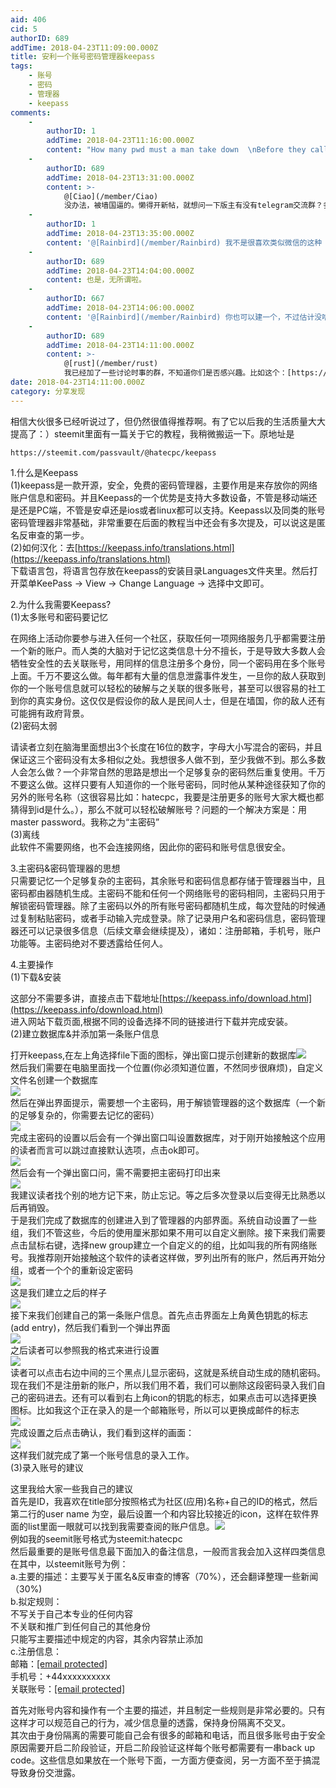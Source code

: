```yaml
---
aid: 406
cid: 5
authorID: 689
addTime: 2018-04-23T11:09:00.000Z
title: 安利一个账号密码管理器keepass
tags:
    - 账号
    - 密码
    - 管理器
    - keepass
comments:
    -
        authorID: 1
        addTime: 2018-04-23T11:16:00.000Z
        content: "How many pwd must a man take down  \nBefore they call him a man  \n\U0001F602\U0001F602\U0001F602"
    -
        authorID: 689
        addTime: 2018-04-23T13:31:00.000Z
        content: >-
            @[Ciao](/member/Ciao)
            没办法，被墙国逼的。懒得开新帖，就想问一下版主有没有telegram交流群？多一个交流的渠道吧
    -
        authorID: 1
        addTime: 2018-04-23T13:35:00.000Z
        content: '@[Rainbird](/member/Rainbird) 我不是很喜欢类似微信的这种 IM 交流，水来水去的。其次，没啥必要吧。'
    -
        authorID: 689
        addTime: 2018-04-23T14:04:00.000Z
        content: 也是，无所谓啦。
    -
        authorID: 667
        addTime: 2018-04-23T14:06:00.000Z
        content: '@[Rainbird](/member/Rainbird) 你也可以建一个，不过估计没啥人。'
    -
        authorID: 689
        addTime: 2018-04-23T14:11:00.000Z
        content: >-
            @[rust](/member/rust)
            我已经加了一些讨论时事的群，不知道你们是否感兴趣。比如这个：[https://t.me/joinchat/HnqqylKHdbkBCCZ5Clxs6w](https://t.me/joinchat/HnqqylKHdbkBCCZ5Clxs6w)
date: 2018-04-23T14:11:00.000Z
category: 分享发现
---
```


相信大伙很多已经听说过了，但仍然很值得推荐啊。有了它以后我的生活质量大大提高了：）steemit里面有一篇关于它的教程，我稍微搬运一下。原地址是

    https://steemit.com/passvault/@hatecpc/keepass

1.什么是Keepass  
(1)keepass是一款开源，安全，免费的密码管理器，主要作用是来存放你的网络账户信息和密码。并且Keepass的一个优势是支持大多数设备，不管是移动端还是还是PC端，不管是安卓还是ios或者linux都可以支持。Keepass以及同类的账号密码管理器非常基础，非常重要在后面的教程当中还会有多次提及，可以说这是匿名反审查的第一步。  
(2)如何汉化：去[https://keepass.info/translations.html](https://keepass.info/translations.html)  
下载语言包，将语言包存放在keepass的安装目录Languages文件夹里。然后打开菜单KeePass -> View -> Change Language -> 选择中文即可。

2.为什么我需要Keepass?  
(1)太多账号和密码要记忆

在网络上活动你要参与进入任何一个社区，获取任何一项网络服务几乎都需要注册一个新的账户。而人类的大脑对于记忆这类信息十分不擅长，于是导致大多数人会牺牲安全性的去关联账号，用同样的信息注册多个身份，同一个密码用在多个账号上面。千万不要这么做。每年都有大量的信息泄露事件发生，一旦你的敌人获取到你的一个账号信息就可以轻松的破解与之关联的很多账号，甚至可以很容易的社工到你的真实身份。这仅仅是假设你的敌人是民间人士，但是在墙国，你的敌人还有可能拥有政府背景。  
(2)密码太弱

请读者立刻在脑海里面想出3个长度在16位的数字，字母大小写混合的密码，并且保证这三个密码没有太多相似之处。我想很多人做不到，至少我做不到。那么多数人会怎么做？一个非常自然的思路是想出一个足够复杂的密码然后重复使用。千万不要这么做。这样只要有人知道你的一个账号密码，同时他从某种途径获知了你的另外的账号名称（这很容易比如：hatecpc，我要是注册更多的账号大家大概也都猜得到id是什么。），那么不就可以轻松破解账号？问题的一个解决方案是：用master password。我称之为“主密码”  
(3)离线  
此软件不需要网络，也不会连接网络，因此你的密码和账号信息很安全。

3.主密码&密码管理器的思想  
只需要记忆一个足够复杂的主密码，其余账号和密码信息都存储于管理器当中，且密码都由器随机生成。主密码不能和任何一个网络账号的密码相同，主密码只用于解锁密码管理器。除了主密码以外的所有账号密码都随机生成，每次登陆的时候通过复制粘贴密码，或者手动输入完成登录。除了记录用户名和密码信息，密码管理器还可以记录很多信息（后续文章会继续提及），诸如：注册邮箱，手机号，账户功能等。主密码绝对不要透露给任何人。

4.主要操作  
(1)下载&安装

这部分不需要多讲，直接点击下载地址[https://keepass.info/download.html](https://keepass.info/download.html)  
进入网站下载页面,根据不同的设备选择不同的链接进行下载并完成安装。  
(2)建立数据库&并添加第一条账户信息

打开keepass,在左上角选择file下面的图标，弹出窗口提示创建新的数据库![](https://telegra.ph/file/6c661399149c9d043b810.png)  
然后我们需要在电脑里面找一个位置(你必须知道位置，不然同步很麻烦)，自定义文件名创建一个数据库  
![](https://telegra.ph/file/3dac02148f9c701e82823.png)  
然后在弹出界面提示，需要想一个主密码，用于解锁管理器的这个数据库（一个新的足够复杂的，你需要去记忆的密码）  
![](https://telegra.ph/file/cbc0551e43856443388bb.png)  
完成主密码的设置以后会有一个弹出窗口叫设置数据库，对于刚开始接触这个应用的读者而言可以跳过直接默认选项，点击ok即可。  
![](https://telegra.ph/file/71c6b53c0156a04a2b250.png)  
然后会有一个弹出窗口问，需不需要把主密码打印出来  
![](https://telegra.ph/file/0a9e3e6393d6a9e43f268.png)  
我建议读者找个别的地方记下来，防止忘记。等之后多次登录以后变得无比熟悉以后再销毁。  
于是我们完成了数据库的创建进入到了管理器的内部界面。系统自动设置了一些组，我们不管这些，今后的使用厘米那如果不用可以自定义删除。接下来我们需要点击鼠标右键，选择new group建立一个自定义的的组，比如叫我的所有网络账号。我推荐刚开始接触这个软件的读者这样做，罗列出所有的账户，然后再开始分组，或者一个个的重新设定密码  
![](https://telegra.ph/file/4427aaaf904b59e85efe6.png)  
这是我们建立之后的样子  
![](https://telegra.ph/file/6135d878a6dbcfc1bed41.png)  
接下来我们创建自己的第一条账户信息。首先点击界面左上角黄色钥匙的标志(add entry)，然后我们看到一个弹出界面  
![](https://telegra.ph/file/24237b14ea6e963cb918e.png)  
之后读者可以参照我的格式来进行设置  
![](https://telegra.ph/file/5b5833d179db54e7ecbac.png)  
读者可以点击右边中间的三个黑点儿显示密码，这就是系统自动生成的随机密码。现在我们不是注册新的账户，所以我们用不着，我们可以删除这段密码录入我们自己的密码进去。还有可以看到右上角icon的钥匙的标志，如果点击可以选择更换图标。比如我这个正在录入的是一个邮箱账号，所以可以更换成邮件的标志  
![](https://telegra.ph/file/2ef8320baacde2144e45b.png)  
完成设置之后点击确认，我们看到这样的画面：  
![](https://telegra.ph/file/dda1ecc2dde9c59d3d0a5.png)  
这样我们就完成了第一个账号信息的录入工作。  
(3)录入账号的建议

这里我给大家一些我自己的建议  
首先是ID，我喜欢在title部分按照格式为社区(应用)名称+自己的ID的格式，然后第二行的user name 为空，最后设置一个和内容比较接近的icon，这样在软件界面的list里面一眼就可以找到我需要查阅的账户信息。![](https://telegra.ph/file/54f3faab205f88d8c8fad.png)  
例如我的seemit账号格式为steemit:hatecpc  
然后最重要的是账号信息最下面加入的备注信息，一般而言我会加入这样四类信息在其中，以steemit账号为例：  
a.主要的描述：主要写关于匿名&反审查的博客（70%），还会翻译整理一些新闻（30%)  
b.拟定规则：  
不写关于自己本专业的任何内容  
不关联和推广到任何自己的其他身份  
只能写主要描述中规定的内容，其余内容禁止添加  
c.注册信息：  
邮箱：[\[email protected\]](/cdn-cgi/l/email-protection)  
手机号：+44xxxxxxxxxx  
关联账号：[\[email protected\]](/cdn-cgi/l/email-protection)

首先对账号内容和操作有一个主要的描述，并且制定一些规则是非常必要的。只有这样才可以规范自己的行为，减少信息量的透露，保持身份隔离不交叉。  
其次由于身份隔离的需要可能自己会有很多的邮箱和电话，而且很多账号由于安全原因需要开启二阶段验证，开启二阶段验证这样每个账号都需要有一串back up code。这些信息如果放在一个账号下面，一方面方便查阅，另一方面不至于搞混导致身份交泄露。
